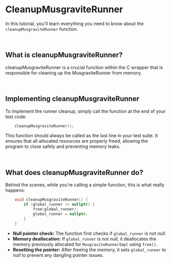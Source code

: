 # CleanupMusgraviteRunner
In this tutorial, you'll learn everything you need to know about the `cleanupMusgraviteRunner` function.

<br>

## What is cleanupMusgraviteRunner?
cleanupMusgraviteRunner is a crucial function within the C wrapper that is responsible for cleaning up the MusgraviteRunner from memory. 

<br>

## Implementing cleanupMusgraviteRunner
To implement the runner cleanup, simply call the function at the end of your test code:

```C
    cleanupMusgraviteRunner();
```

This function should always be called as the last line in your test suite. It ensures that all allocated resources are properly freed, allowing the program to close safely and preventing memory leaks.

<br>

## What does cleanupMusgraviteRunner do?
Behind the scenes, while you're calling a simple function, this is what really happens:

```Cpp
    void cleanupMusgraviteRunner() {
        if (global_runner != nullptr) {
            free(global_runner);
            global_runner = nullptr;
        }
    }
```

- **Null pointer check:** The function first checks if `global_runner` is not *null*.
- **Memory deallocation:** If `global_runner` is not *null*, it deallocates the memory previously allocated for `MusgraviteRunnerImpl` using `free()`.
- **Resetting the pointer:** After freeing the memory, it sets `global_runner` to *null* to prevent any dangling pointer issues.

<br>

